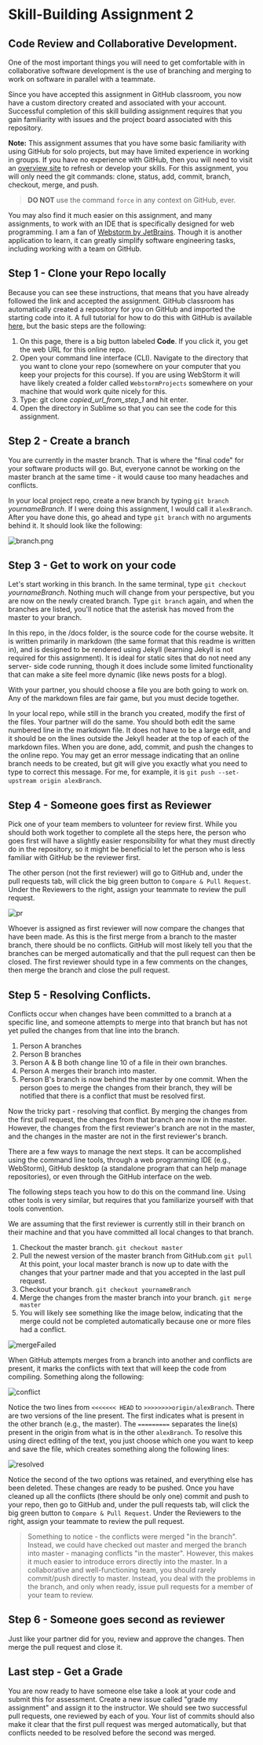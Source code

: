 # Skill-Building Assignment 2

## Code Review and Collaborative Development. 

One of the most important things you will need to get comfortable with in collaborative software development is the use of branching and merging to work on software in parallel with a teammate. 

Since you have accepted this assignment in GitHub classroom, you now have a custom directory created and associated with your account. Successful completion of this skill building assignment requires that you gain familiarity with issues and the project board associated with this repository.

**Note:** This assignment assumes that you have some basic familiarity with using GitHub for solo projects, but may have limited experience in working in groups. If you have no experience with GitHub, then you will need to visit an [overview site](https://guides.github.com/introduction/git-handbook/) to refresh or develop your skills. For this assignment, you will only need the git commands: clone, status, add, commit, branch, checkout, merge, and push. 

> **DO NOT** use the command `force` in any context on GitHub, ever.

You may also find it much easier on this assignment, and many assignments, to work with an IDE that is specifically designed for web programming. I am a fan of [Webstorm by JetBrains](https://www.jetbrains.com/webstorm/). Though it is another application to learn, it can greatly simplify software engineering tasks, including working with a team on GitHub. 

## Step 1 - Clone your Repo locally

Because you can see these instructions, that means that you have already followed the link and accepted the assignment. GitHub classroom has automatically created a repository for you on GitHub and imported the starting code into it. A full tutorial for how to do this with GitHub is available [here](https://riptutorial.com/github/example/23708/clone-a-repository), but the basic steps are the following:

1. On this page, there is a big button labeled **Code**. If you click it, you get the web URL for this online repo.
1. Open your command line interface (CLI). Navigate to the directory that you want to clone your repo (somewhere on your computer that you keep your projects for this course). If you are using WebStorm it will have likely created a folder called `WebstormProjects` somewhere on your machine that would work quite nicely for this.
1. Type: git clone *copied_url_from_step_1* and hit enter.
1. Open the directory in Sublime so that you can see the code for this assignment.

## Step 2 - Create a branch 
You are currently in the master branch. That is where the "final code" for your software products will go. But, everyone cannot be working on the master branch at the same time - it would cause too many headaches and conflicts. 

In your local project repo, create a new branch by typing `git branch` *yournameBranch*. If I were doing this assignment, I would call it `alexBranch`. After you have done this, go ahead and type `git branch` with no arguments behind it. It should look like the following:

![branch.png](branch.png)

## Step 3 - Get to work on your code

Let's start working in this branch. In the same terminal, type `git checkout` *yournameBranch*. Nothing much will change from your perspective, but you are now on the newly created branch. Type `git branch` again, and when the branches are listed, you'll notice that the asterisk has moved from the master to your branch. 

In this repo, in the /docs folder, is the source code for the course website. It is written primarily in markdown (the same format that this readme is written in), and is designed to be rendered using Jekyll (learning Jekyll is not required for this assignment). It is ideal for static sites that do not need any server- side code running, though it does include some limited functionality that can make a site feel more dynamic (like news posts for a blog). 

With your partner, you should choose a file you are both going to work on. Any of the markdown files are fair game, but you must decide together. 

In your local repo, while still in the branch you created, modify the first of the files. Your partner will do the same. You should both edit the same numbered line in the markdown file. It does not have to be a large edit, and it should be on the lines outside the Jekyll header at the top of each of the markdown files. When you are done, add, commit, and push the changes to the online repo. You may get an error message indicating that an online branch needs to be created, but git will give you exactly what you need to type to correct this message. For me, for example, it is `git push --set-upstream origin alexBranch`.

## Step 4 - Someone goes first as Reviewer

Pick one of your team members to volunteer for review first. While you should both work together to complete all the steps here, the person who goes first will have a slightly easier responsibility for what they must directly do in the repository, so it might be beneficial to let the person who is less familiar with GitHub be the reviewer first. 

The other person (not the first reviewer) will go to GitHub and, under the pull requests tab, will click the big green button to `Compare & Pull Request`. Under the Reviewers to the right, assign your teammate to review the pull request. 

![pr](pr.png)

Whoever is assigned as first reviewer will now compare the changes that have been made. As this is the first merge from a branch to the master branch, there should be no conflicts. GitHub will most likely tell you that the branches can be merged automatically and that the pull request can then be closed. The first reviewer should type in a few comments on the changes, then merge the branch and close the pull request. 

## Step 5 - Resolving Conflicts.

Conflicts occur when changes have been committed to a branch at a specific line, and someone attempts to merge into that branch but has not yet pulled the changes from that line into the branch. 

1. Person A branches
2. Person B branches
3. Person A & B both change line 10 of a file in their own branches.
4. Person A merges their branch into master. 
5. Person B's branch is now behind the master by one commit. When the person goes to merge the changes from their branch, they will be notified that there is a conflict that must be resolved first.  

Now the tricky part - resolving that conflict. By merging the changes from the first pull request, the changes from that branch are now in the master. However, the changes from the first reviewer's branch are not in the master, and the changes in the master are not in the first reviewer's branch.

There are a few ways to manage the next steps. It can be accomplished using the command line tools, through a web programming IDE (e.g., WebStorm), GitHub desktop (a standalone program that can help manage repositories), or even through the GitHub interface on the web.

The following steps teach you how to do this on the command line. Using other tools is very similar, but requires that you familiarize yourself with that tools convention. 

We are assuming that the first reviewer is currently still in their branch on their machine and that you have committed all local changes to that branch.

1. Checkout the master branch. `git checkout master` 
2. Pull the newest version of the master branch from GitHub.com `git pull` At this point, your local master branch is now up to date with the changes that your partner made and that you accepted in the last pull request. 
3. Checkout your branch. `git checkout yournameBranch`
4. Merge the changes from the master branch into your branch. `git merge master`
5. You will likely see something like the image below, indicating that the merge could not be completed automatically because one or more files had a conflict. 

![mergeFailed](mergeFailed.png)

When GitHub attempts merges from a branch into another and conflicts are present, it marks the conflicts with text that will keep the code from compiling. Something along the following: 

![conflict](conflict.png)

Notice the two lines  from `<<<<<<< HEAD` to `>>>>>>>>origin/alexBranch`. There are two versions of the line present. The first indicates what is present in the other branch (e.g., the master). The `=========` separates the line(s) present in the origin from what is in the other `alexBranch`. To resolve this using direct editing of the text, you just choose which one you want to keep and save the file, which creates something along the following lines:

![resolved](resolved.png)

Notice the second of the two options was retained, and everything else has been deleted. These changes are ready to be pushed. Once you have cleaned up all the conflicts (there should be only one) commit and push to your repo, then go to GitHub and, under the pull requests tab, will click the big green button to `Compare & Pull Request`. Under the Reviewers to the right, assign your teammate to review the pull request. 

> Something to notice - the conflicts were merged "in the branch". Instead, we could have checked out master and merged the branch into master - managing conflicts "in the master". However, this makes it much easier to introduce errors directly into the master. In a collaborative and well-functioning team, you should rarely commit/push directly to master. Instead, you deal with the problems in the branch, and only when ready, issue pull requests for a member of your team to review.

## Step 6 - Someone goes second as reviewer

Just like your partner did for you, review and approve the changes. Then merge the pull request and close it.

## Last step - Get a Grade

You are now ready to have someone else take a look at your code and submit this for assessment. Create a new issue called "grade my assignment" and assign it to the instructor. We should see two successful pull requests, one reviewed by each of you. Your list of commits should also make it clear that the first pull request was merged automatically, but that conflicts needed to be resolved before the second was merged.
